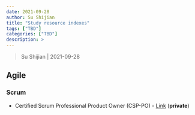 ```yaml
---
date: 2021-09-28
author: Su Shijian
title: "Study resource indexes"
tags: ["TBD"]
categories: ["TBD"]
description: >
---
```


> Su Shijian | 2021-09-28

## Agile

### Scrum

- Certified Scrum Professional Product Owner (CSP-PO) - [Link](https://github.com/shijiansu/agile-scrum-2021-certified-scrum-professional-product-owner) (**private**)
